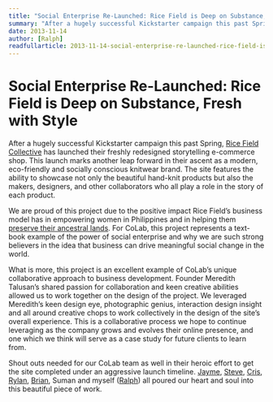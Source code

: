 ```yaml
---
title: "Social Enterprise Re-Launched: Rice Field is Deep on Substance, Fresh with Style"
summary: "After a hugely successful Kickstarter campaign this past Spring, Rice Field Collective has launched their freshly redesigned storytelling e-commerce shop. This launch marks another leap forward in their ascent as a modern, eco-friendly and socially conscious knitwear brand. The site features the ability to showcase not only the beautiful hand-knit products but also the makers, designers, and other collaborators who all play a role in the story of each product."
date: 2013-11-14
author: [Ralph]
readfullarticle: 2013-11-14-social-enterprise-re-launched-rice-field-is-deep-on-substance-fresh-with-style
---
```


# Social Enterprise Re-Launched: Rice Field is Deep on Substance, Fresh with Style

After a hugely successful Kickstarter campaign this past Spring, [Rice Field Collective](http://www.ricefield.co/) has launched their freshly redesigned storytelling e-commerce shop. This launch marks another leap forward in their ascent as a modern, eco-friendly and socially conscious knitwear brand. The site features the ability to showcase not only the beautiful hand-knit products but also the makers, designers, and other collaborators who all play a role in the story of each product.

We are proud of this project due to the positive impact Rice Field’s business model has in empowering women in Philippines and in helping them [preserve their ancestral lands](http://ricefield.co/world/#preserving-a-way-of-life). For CoLab, this project represents a text-book example of the power of social enterprise and why we are such strong believers in the idea that business can drive meaningful social change in the world.

What is more, this project is an excellent example of CoLab’s unique collaborative approach to business development.  Founder Meredith Talusan’s shared passion for collaboration and keen creative abilities allowed us to work together on the design of the project.  We leveraged Meredith’s keen design eye, photographic genius, interaction design insight and all around creative chops to work collectively in the design of the site’s overall experience.  This is a collaborative process we hope to continue leveraging as the company grows and evolves their online presence, and one which we think will serve as a case study for future clients to learn from.

Shout outs needed for our CoLab team as well in their heroic effort to get the site completed under an aggressive launch timeline. [Jayme](), [Steve](), [Cris](), [Rylan](), [Brian](), Suman and myself ([Ralph]()) all poured our heart and soul into this beautiful piece of work.
